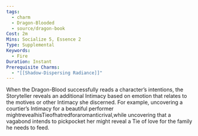```yaml
---
tags:
  - charm
  - Dragon-Blooded
  - source/dragon-book
Cost: 2m
Mins: Socialize 5, Essence 2
Type: Supplemental
Keywords:
  - Fire
Duration: Instant
Prerequisite Charms:
  - "[[Shadow-Dispersing Radiance]]"
---
```

When the Dragon-Blood successfully reads a character’s intentions, the Storyteller reveals an additional Intimacy based on emotion that relates to the motives or other Intimacy she discerned. For example, uncovering a courtier’s Intimacy for a beautiful performer mightrevealhisTieofhatredforaromanticrival,while uncovering that a vagabond intends to pickpocket her might reveal a Tie of love for the family he needs to feed.